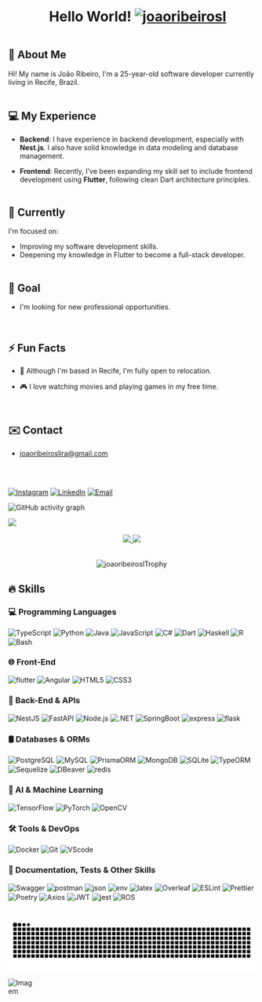 
<!--título-->
<div id="user-content-toc">
  <ul align="center">
    <summary><h1 style="display: inline-block">Hello World!
      <a href="https://github.com/joaoribeirosl/"><img src="https://komarev.com/ghpvc/?username=joaoribeirosl" alt="joaoribeirosl" /></a>
    </h1></summary>
</div>



<!-- Presentation -->

<p>
  
  ## 👋 About Me 

  Hi! My name is João Ribeiro, I'm a 25-year-old software developer currently living in Recife, Brazil.
  <br>
  <br>

  ## 💻 My Experience

- **Backend**: I have experience in backend development, especially with **Nest.js**. I also have solid knowledge in data modeling and database management.

- **Frontend**: Recently, I've been expanding my skill set to include frontend development using **Flutter**, following clean Dart architecture principles.
  <br>
  <br>

 ## 🌱 Currently

I'm focused on:
- Improving my software development skills.
- Deepening my knowledge in Flutter to become a full-stack developer.
  <br>
  <br>

## 🎯 Goal

- I'm looking for new professional opportunities.
<br>

## ⚡ Fun Facts

- 💬 Although I'm based in Recife, I'm fully open to relocation.

- 🎮 I love watching movies and playing games in my free time.
<br>
  
## ✉️ Contact

- joaoribeiroslira@gmail.com

 <br>
 <br>
</p>

<!-- Links -->

[![Instagram](https://img.shields.io/badge/Instagram-E4405F?style=for-the-badge&logo=instagram&logoColor=white)](https://www.instagram.com/joaoribeiro_86/)
[![LinkedIn](https://img.shields.io/badge/LinkedIn-0077B5?style=for-the-badge&logo=linkedin&logoColor=white)](https://www.linkedin.com/in/joão-ribeiro-7210841b9/)
[![Email](https://img.shields.io/badge/Email-D14836?style=for-the-badge&logo=gmail&logoColor=white)](mailto:joaoribeiroslira@gmail.com) 


![GitHub activity graph]( https://github-readme-activity-graph.vercel.app/graph?username=joaoribeirosl&theme=react-dark&area=true&hide_border=true#gh-light-mode-only)
    

<!--divisor-->
<img src="https://user-images.githubusercontent.com/73097560/115834477-dbab4500-a447-11eb-908a-139a6edaec5c.gif">


<!-- GithubStats -->

<p align="center">
<a href="https://github.com/joaoribeirosl">
  <img height="180em" src="https://github-readme-stats-eight-theta.vercel.app/api?username=joaoribeirosl&show_icons=true&theme=dracula&include_all_commits=true&count_private=true"/>
  <img height="180em" src="https://github-readme-stats-eight-theta.vercel.app/api/top-langs/?username=joaoribeirosl&layout=compact&langs_count=8&theme=dracula"/>
</a>
<br>
<br>


<p align="center"><img align="center" src="https://github-trophies.vercel.app/?username=joaoribeirosl&column=6&theme=dracula" alt="joaoribeiroslTrophy" /></p>
  
## 🔥 Skills

### 💻 Programming Languages
<div>
  <img align="center" alt="TypeScript" src="https://img.shields.io/badge/TypeScript-007ACC?style=for-the-badge&logo=typescript&logoColor=white">
  <img align="center" alt="Python" src="https://img.shields.io/badge/Python-FFD43B?style=for-the-badge&logo=python&logoColor=blue">
  <img align="center" alt="Java" src="https://img.shields.io/badge/java-%23ED8B00.svg?style=for-the-badge&logo=openjdk&logoColor=white">
  <img align="center" alt="JavaScript" src="https://img.shields.io/badge/JavaScript-323330?style=for-the-badge&logo=javascript&logoColor=F7DF1E">
  <img align="center" alt="C#" src="https://img.shields.io/badge/C%23-239120?style=for-the-badge&logo=unity&logoColor=white">
  <img align="center" alt="Dart" src="https://img.shields.io/badge/Dart-0175C2?style=for-the-badge&logo=dart&logoColor=white">
  <img align="center" alt="Haskell" src="https://img.shields.io/badge/Haskell-5D4F85?style=for-the-badge&logo=haskell&logoColor=white">
  <img align="center" alt="R" src="https://img.shields.io/badge/R-276DC3?style=for-the-badge&logo=r&logoColor=white">
  <img align="center" alt="Bash" src="https://img.shields.io/badge/Shell_Script-121011?style=for-the-badge&logo=gnu-bash&logoColor=white">
</div>

### 🌐 Front-End
<div>
  <img align="center" alt="flutter" src="https://img.shields.io/badge/Flutter-02569B?style=for-the-badge&logo=flutter&logoColor=white">
  <img align="center" alt="Angular" src="https://img.shields.io/badge/Angular-DD0031?style=for-the-badge&logo=angular&logoColor=white">
  <img align="center" alt="HTML5" src="https://img.shields.io/badge/HTML5-E34F26?style=for-the-badge&logo=html5&logoColor=white">
  <img align="center" alt="CSS3" src="https://img.shields.io/badge/CSS3-1572B6?style=for-the-badge&logo=css3&logoColor=white">
</div>

### 🧩 Back-End & APIs
<div>
  <img align="center" alt="NestJS" src="https://img.shields.io/badge/nestjs-E0234E?style=for-the-badge&logo=nestjs&logoColor=white">
  <img align="center" alt="FastAPI" src="https://img.shields.io/badge/FastAPI-005571?style=for-the-badge&logo=fastapi&logoColor=white">
  <img align="center" alt="Node.js" src="https://img.shields.io/badge/Node%20js-339933?style=for-the-badge&logo=nodedotjs&logoColor=white">
  <img align="center" alt=".NET" src="https://img.shields.io/badge/.NET-512BD4?style=for-the-badge&logo=dotnet&logoColor=white">
  <img align="center" alt="SpringBoot" src="https://img.shields.io/badge/Spring_Boot-F2F4F9?style=for-the-badge&logo=spring-boot">
  <img align="center" alt="express" src="https://img.shields.io/badge/Express%20js-000000?style=for-the-badge&logo=express&logoColor=white">
  <img align="center" alt="flask" src="https://img.shields.io/badge/Flask-000000?style=for-the-badge&logo=flask&logoColor=white">
</div>

### 🛢️ Databases & ORMs
<div>
  <img align="center" alt="PostgreSQL" src="https://img.shields.io/badge/PostgreSQL-316192?style=for-the-badge&logo=postgresql&logoColor=white">
  <img align="center" alt="MySQL" src="https://img.shields.io/badge/MySQL-005C84?style=for-the-badge&logo=mysql&logoColor=white">
  <img align="center" alt="PrismaORM" src="https://img.shields.io/badge/Prisma-3982CE?style=for-the-badge&logo=Prisma&logoColor=white">
  <img align="center" alt="MongoDB" src="https://img.shields.io/badge/MongoDB-4EA94B?style=for-the-badge&logo=mongodb&logoColor=white">
  <img align="center" alt="SQLite" src="https://img.shields.io/badge/Sqlite-003B57?style=for-the-badge&logo=sqlite&logoColor=white">
  <img align="center" alt="TypeORM" src="https://img.shields.io/badge/TypeORM-FE0803.svg?style=for-the-badge&logo=TypeORM&logoColor=white">
  <img align="center" alt="Sequelize" src="https://img.shields.io/badge/Sequelize-52B0E7?style=for-the-badge&logo=Sequelize&logoColor=white">
  <img align="center" alt="DBeaver" src="https://img.shields.io/badge/dbeaver-382923?style=for-the-badge&logo=dbeaver&logoColor=white">
  <img align="center" alt="redis" src="https://img.shields.io/badge/redis-%23DD0031.svg?&style=for-the-badge&logo=redis&logoColor=white">
</div>

### 🧠 AI & Machine Learning
<div>
  <img align="center" alt="TensorFlow" src="https://img.shields.io/badge/TensorFlow-FF6F00?style=for-the-badge&logo=TensorFlow&logoColor=white">
  <img align="center" alt="PyTorch" src="https://img.shields.io/badge/PyTorch-EE4C2C?style=for-the-badge&logo=PyTorch&logoColor=white">
  <img align="center" alt="OpenCV" src="https://img.shields.io/badge/OpenCV-5C3EE8?style=for-the-badge&logo=opencv&logoColor=white">
</div>

### 🛠️ Tools & DevOps
<div>
  <img align="center" alt="Docker" src="https://img.shields.io/badge/Docker-2CA5E0?style=for-the-badge&logo=docker&logoColor=white">
  <img align="center" alt="Git" src="https://img.shields.io/badge/GIT-E44C30?style=for-the-badge&logo=git&logoColor=white">
  <img align="center" alt="VScode" src="https://img.shields.io/badge/VSCode-0078D4?style=for-the-badge&logo=visual%20studio%20code&logoColor=white">
</div>

### 📜 Documentation, Tests & Other Skills
<div>
  <img align="center" alt="Swagger" src="https://img.shields.io/badge/Swagger-85EA2D?style=for-the-badge&logo=Swagger&logoColor=white">
  <img align="center" alt="postman" src="https://img.shields.io/badge/Postman-FF6C37?style=for-the-badge&logo=Postman&logoColor=white">
  <img align="center" alt="json" src="https://img.shields.io/badge/json-5E5C5C?style=for-the-badge&logo=json&logoColor=white">
  <img align="center" alt="env" src="https://img.shields.io/badge/.ENV-ECD53F.svg?style=for-the-badge&logo=dotenv&logoColor=black">
  <img align="center" alt="latex" src="https://img.shields.io/badge/LaTeX-47A141?style=for-the-badge&logo=LaTeX&logoColor=white">
  <img align="center" alt="Overleaf" src="https://img.shields.io/badge/Overleaf-47A141?style=for-the-badge&logo=Overleaf&logoColor=white">
  <img align="center" alt="ESLint" src="https://img.shields.io/badge/eslint-3A33D1?style=for-the-badge&logo=eslint&logoColor=white">
  <img align="center" alt="Prettier" src="https://img.shields.io/badge/prettier-1A2C34?style=for-the-badge&logo=prettier&logoColor=F7BA3E">
  <img align="center" alt="Poetry" src="https://img.shields.io/badge/Poetry-60A5FA?style=for-the-badge&logo=python&logoColor=white">
  <img align="center" alt="Axios" src="https://img.shields.io/badge/axios-671ddf?&style=for-the-badge&logo=axios&logoColor=white">
  <img align="center" alt="JWT" src="https://img.shields.io/badge/JWT-000000?style=for-the-badge&logo=JSON%20web%20tokens&logoColor=white">
  <img align="center" alt="jest" src="https://img.shields.io/badge/Jest-C21325?style=for-the-badge&logo=jest&logoColor=white">
  <img align="center" alt="ROS" src="https://img.shields.io/badge/ROS-22314E?style=for-the-badge&logo=ROS&logoColor=white">
</div>
<br>
<br>


<picture align="center" >
  <source media="(prefers-color-scheme: dark)" srcset="https://raw.githubusercontent.com/joaoribeirosl/joaoribeirosl/output/github-contribution-grid-snake-dark.svg">
  <img align="center" alt="github contribution grid snake animation" src="https://raw.githubusercontent.com/joaoribeirosl/joaoribeirosl/output/github-contribution-grid-snake.svg">
</picture>

<!-- GIF -->

<p align="left">
  <img align="center" src="https://github.com/joaoribeirosl/joaoribeirosl/assets/58136908/8acc8d12-881f-4b7e-b1f8-e80f0d4c2842" alt="Imagem" style="max-width: 50px; height: auto;">
</p>
